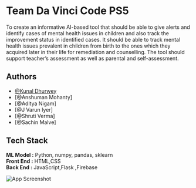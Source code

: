 
# Team Da Vinci Code PS5

To create an informative AI-based tool that should be able to give alerts and identify cases of mental health issues in children and also track the improvement status in identified cases. It should be able to track mental health issues prevalent in children from birth to the ones which they acquired later in their life for remediation and counselling. The tool should support teacher’s assessment as well as parental and self-assessment.






## Authors

- [@Kunal Dhurwey](https://github.com/kunaldhurwey04032001)
- [@Anshuman Mohanty]
- [@Aditya Nigam]
- [@J Varun Iyer]
- [@Shruti Verma]
- [@Sachin Malve]
## Tech Stack
**ML Model :** Python, numpy, pandas, sklearn  
**Front End :** HTML,CSS  
**Back End :** JavaScript,Flask ,Firebase


![App Screenshot](screenshot/mainscreen1.jpeg)
